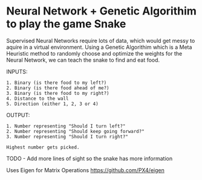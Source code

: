 # Neural Network + Genetic Algorithim to play the game Snake

Supervised Neural Networks require lots of data, which would get messy to aquire in a virtual environment.
Using a Genetic Algorithim which is a Meta Heuristic method to randomly choose and optimize the weights for the Neural Network, we can teach the 
snake to find and eat food.

INPUTS:

    1. Binary (is there food to my left?)
    2. Binary (is there food ahead of me?)
    3. Binary (is there food to my right?)
    4. Distance to the wall
    5. Direction (either 1, 2, 3 or 4)
    
OUTPUT:

    1. Number representing "Should I turn left?"
    2. Number representing "Should keep going forward?"
    3. Number representing "Should I turn right?"
    
    Highest number gets picked.

TODO - Add more lines of sight so the snake has more information

Uses Eigen for Matrix Operations
https://github.com/PX4/eigen
